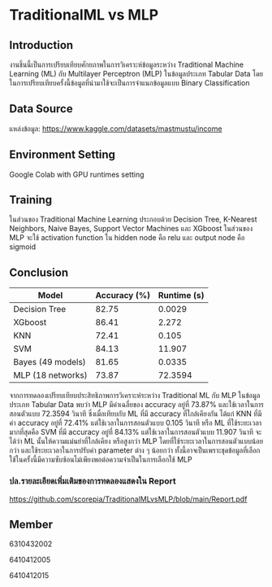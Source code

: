 # TraditionalML vs MLP

## Introduction

งานชิ้นนี้เป็นการเปรียบเทียบศักยภาพในการวิเคราะห์ข้อมูลระหว่าง Traditional Machine Learning (ML) กับ Multilayer Perceptron (MLP) ในข้อมูลประเภท Tabular Data โดยในการเปรียบเทียบครั้งนี้ข้อมูลที่นำมาใช้จะเป็นการจำแนกข้อมูลแบบ Binary Classification 

## Data Source
แหล่งข้อมูล: https://www.kaggle.com/datasets/mastmustu/income

## Environment Setting
  Google Colab with GPU runtimes setting

## Training

ในส่วนของ Traditional Machine Learning ประกอบด้วย Decision Tree, K-Nearest Neighbors, Naive Bayes, Support Vector Machines และ XGboost
ในส่วนของ MLP จะใช้ activation function ใน hidden node คือ relu และ output node คือ sigmoid

## Conclusion

| Model  |  Accuracy (%) | Runtime (s) |
| ----  |  ---- | ---- |
| Decision Tree     |     82.75 | 0.0029
| XGboost     |     86.41 | 2.272
| KNN     |     72.41 | 0.105
| SVM     |     84.13 | 11.907
| Bayes (49 models) | 81.65 | 0.0335 |
| MLP (18 networks)     |     73.87 | 72.3594

จากการทดลองเปรียบเทียบประสิทธิภาพการวิเคราะห์ระหว่าง Traditional ML กับ MLP ในข้อมูลประเภท Tabular Data พบว่า MLP มีค่าเฉลี่ยของ accuracy อยู่ที่ 73.87% และใช้เวลาในการสอนตัวแบบ 72.3594 วินาที ซึ่งเมื่อเทียบกับ ML ที่มี accuracy ที่ใกล้เคียงกัน ได้แก่ KNN ที่มีค่า accuracy อยู่ที่ 72.41% แต่ใช้เวลาในการสอนตัวแบบ 0.105 วินาที หรือ ML ที่ใช้ระยะเวลามากที่สุดคือ SVM ที่มี accuracy อยู่ที่ 84.13% แต่ใช้เวลาในการสอนตัวแบบ 11.907 วินาที จะได้ว่า ML นั้นให้ความแม่นยำที่ใกล้เคียง หรือสูงกว่า MLP โดยที่ใช้ระยะเวลาในการสอนตัวแบบน้อยกว่า และใช้ระยะเวลาในการปรับค่า parameter   ต่าง ๆ น้อยกว่า ทั้งนี้อาจเป็นเพราะชุดข้อมูลที่เลือกใช้ในครั้งนี้มีความซับซ้อนไม่เพียงพอต่อความจำเป็นในการเลือกใช้ MLP

### ปล.รายละเอียดเพิ่มเติมของการทดลองแสดงใน Report

https://github.com/scorepia/TraditionalMLvsMLP/blob/main/Report.pdf

## Member
6310432002 

6410412005

6410412015
